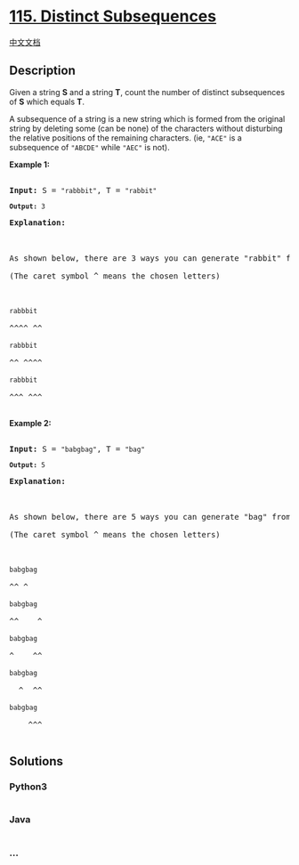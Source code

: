 # [115. Distinct Subsequences](https://leetcode.com/problems/distinct-subsequences)

[中文文档](/solution/0100-0199/0115.Distinct%20Subsequences/README.md)

## Description
<p>Given a string <strong>S</strong> and a string <strong>T</strong>, count the number of distinct subsequences of <strong>S</strong> which equals <strong>T</strong>.</p>



<p>A subsequence of a string is a new string which is formed from the original string by deleting some (can be none) of the characters without disturbing the relative positions of the remaining characters. (ie, <code>&quot;ACE&quot;</code> is a subsequence of <code>&quot;ABCDE&quot;</code> while <code>&quot;AEC&quot;</code> is not).</p>



<p><strong>Example 1:</strong></p>



<pre>

<strong>Input: </strong>S = <code>&quot;rabbbit&quot;</code>, T = <code>&quot;rabbit&quot;

<strong>Output:</strong>&nbsp;3

</code><strong>Explanation:

</strong>

As shown below, there are 3 ways you can generate &quot;rabbit&quot; from S.

(The caret symbol ^ means the chosen letters)



<code>rabbbit</code>

^^^^ ^^

<code>rabbbit</code>

^^ ^^^^

<code>rabbbit</code>

^^^ ^^^

</pre>



<p><strong>Example 2:</strong></p>



<pre>

<strong>Input: </strong>S = <code>&quot;babgbag&quot;</code>, T = <code>&quot;bag&quot;

<strong>Output:</strong>&nbsp;5

</code><strong>Explanation:

</strong>

As shown below, there are 5 ways you can generate &quot;bag&quot; from S.

(The caret symbol ^ means the chosen letters)



<code>babgbag</code>

^^ ^

<code>babgbag</code>

^^    ^

<code>babgbag</code>

^    ^^

<code>babgbag</code>

  ^  ^^

<code>babgbag</code>

    ^^^

</pre>




## Solutions


<!-- tabs:start -->

### **Python3**

```python

```

### **Java**

```java

```

### **...**
```

```

<!-- tabs:end -->